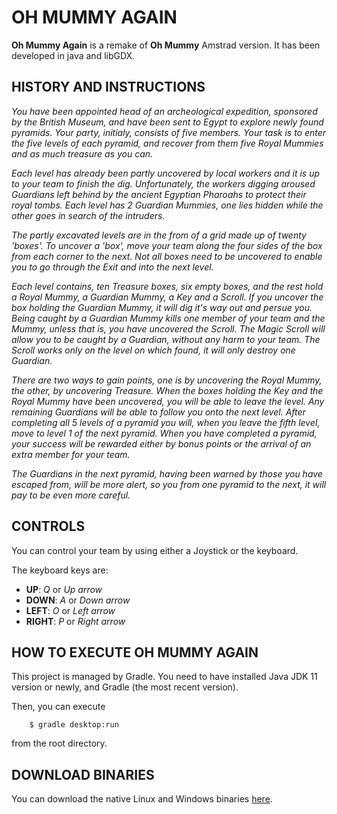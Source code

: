 # OH MUMMY AGAIN

**Oh Mummy Again** is a remake of **Oh Mummy** Amstrad version. It has been developed in java and libGDX.

## HISTORY AND INSTRUCTIONS

*You have been appointed head of an archeological expedition, sponsored by the British Museum, and have been sent to Egypt to explore newly found pyramids. Your party, initialy, consists of five members. Your task is to enter the five levels of each pyramid, and recover from them five Royal Mummies and as much treasure as you can.*

*Each level has already been partly uncovered by local workers and it is up to your team to finish the dig. Unfortunately, the workers digging aroused Guardians left behind by the ancient Egyptian Pharoahs to protect their royal tombs. Each level has 2 Guardian Mummies, one lies hidden while the other goes in search of the intruders.*

*The partly excavated levels are in the from of a grid made up of twenty 'boxes'. To uncover a 'box', move your team along the four sides of the box from each corner to the next. Not all boxes need to be uncovered to enable you to go through the Exit and into the next level.*

*Each level contains, ten Treasure boxes, six empty boxes, and the rest hold a Royal Mummy, a Guardian Mummy, a Key and a Scroll. If you uncover the box holding the Guardian Mummy, it will dig it's way out and persue you. Being caught by a Guardian Mummy kills one member of your team and the Mummy, unless that is, you have uncovered the Scroll. The Magic Scroll will allow you to be caught by a Guardian, without any harm to your team. The Scroll works only on the level on which found, it will only destroy one Guardian.*

*There are two ways to gain points, one is by uncovering the Royal Mummy, the other, by uncovering Treasure. When the boxes holding the Key and the Royal Mummy have been uncovered, you will be able to leave the level. Any remaining Guardians will be able to follow you onto the next level. After completing all 5 levels of a pyramid you will, when you leave the fifth level, move to level 1 of the next pyramid. When you have completed a pyramid, your success will be rewarded either by bonus points or the arrival of an extra member for your team.*

*The Guardians in the next pyramid, having been warned by those you have escaped from, will be more alert, so you from one pyramid to the next, it will pay to be even more careful.*

## CONTROLS

You can control your team by using either a Joystick or the keyboard.

The keyboard keys are:

- **UP**: *Q* or *Up arrow*
- **DOWN**: *A* or *Down arrow*
- **LEFT**: *O* or *Left arrow*
- **RIGHT**: *P* or *Right arrow*

## HOW TO EXECUTE OH MUMMY AGAIN

This project is managed by Gradle. You need to have installed Java JDK 11 version or newly, and Gradle (the most recent version).

Then, you can execute

        $ gradle desktop:run

from the root directory.

## DOWNLOAD BINARIES

You can download the native Linux and Windows binaries [here](https://drive.google.com/drive/folders/1pcLsaNu4rQGRMm0K044AHlXxlFtOLwnv?usp=sharing).